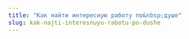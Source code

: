 ```yaml
---
title: "Как найти интересную работу по&nbsp;душе"
slug: kak-najti-interesnuyu-rabotu-po-dushe
---
```

